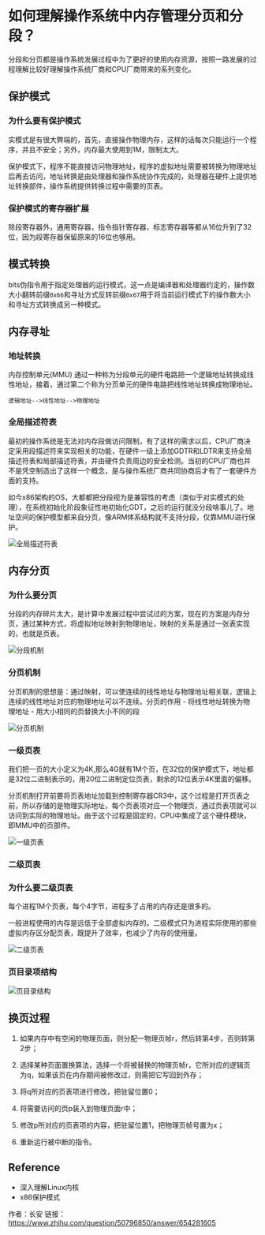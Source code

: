 # 如何理解操作系统中内存管理分页和分段？

分段和分页都是操作系统发展过程中为了更好的使用内存资源，按照一路发展的过程理解比较好理解操作系统厂商和CPU厂商带来的系列变化。

## 保护模式

### 为什么要有保护模式

实模式是有很大弊端的，首先，直接操作物理内存，这样的话每次只能运行一个程序，并且不安全；另外，内存最大使用到1M，限制太大。

保护模式下，程序不能直接访问物理地址，程序的虚拟地址需要被转换为物理地址后再去访问，地址转换是由处理器和操作系统协作完成的，处理器在硬件上提供地址转换部件，操作系统提供转换过程中需要的页表。

### 保护模式的寄存器扩展

除段寄存器外，通用寄存器，指令指针寄存器，标志寄存器等都从16位升到了32位，因为段寄存器保留原来的16位也够用。

## 模式转换

bits伪指令用于指定处理器的运行模式，这一点是编译器和处理器约定的，操作数大小翻转前缀`0x66`和寻址方式反转前缀`0x67`用于将当前运行模式下的操作数大小和寻址方式转换成另一种模式。

## 内存寻址

### 地址转换

  内存控制单元(MMU) 通过一种称为分段单元的硬件电路把一个逻辑地址转换成线性地址，接着，通过第二个称为分页单元的硬件电路把线性地址转换成物理地址。

```text
逻辑地址-->线性地址-->物理地址
```

### 全局描述符表

最初的操作系统是无法对内存段做访问限制，有了这样的需求以后，CPU厂商决定采用段描述符来实现相关的功能，在硬件一级上添加GDTR和LDTR来支持全局描述符表和局部描述符表，并由硬件负责周边的安全检测。当初的CPU厂商也并不是凭空制造出了这样一个概念，是与操作系统厂商共同协商后才有了一套硬件方面的支持。

如今x86架构的OS，大都都把分段视为是兼容性的考虑（类似于对实模式的处理），在系统初始化阶段象征性地初始化GDT，之后的运行就没分段啥事儿了。地址空间的保护模型都来自分页，像ARM体系结构就不支持分段，仅靠MMU进行保护。

![全局描述符表](https://s2.loli.net/2021/12/21/JxsvwG4NaCLHijr.jpg)

## 内存分页

### 为什么要分页

分段的内存碎片太大，是计算中发展过程中尝试过的方案，现在的方案是内存分页，通过某种方式，将虚拟地址映射到物理地址，映射的关系是通过一张表实现的，也就是页表。 

![分段机制](https://s2.loli.net/2021/12/21/dgceQw8kpCIPVbf.jpg)

### 分页机制

分页机制的思想是：通过映射，可以使连续的线性地址与物理地址相关联，逻辑上连续的线性地址对应的物理地址可以不连续。分页的作用 - 将线性地址转换为物理地址 - 用大小相同的页替换大小不同的段

![分页机制](https://s2.loli.net/2021/12/21/PhMvIemiQDwpE4u.jpg)

### 一级页表

我们把一页的大小定义为4K,那么4G就有1M个页，在32位的保护模式下，地址都是32位二进制表示的，用20位二进制定位页表，剩余的12位表示4K里面的偏移。

分页机制打开前要将页表地址加载到控制寄存器CR3中，这个过程是打开页表之前，所以存储的是物理实际地址，每个页表项对应一个物理页，通过页表项就可以访问到实际的物理地址。由于这个过程是固定的，CPU中集成了这个硬件模块，即MMU中的页部件。 

![一级页表](https://s2.loli.net/2021/12/21/axBdbk6Li3NnI14.jpg)

### 二级页表

### 为什么要二级页表

每个进程1M个页表，每个4字节，进程多了占用的内存还是很多的。

一般进程使用的内存是远低于全部虚拟内存的。二级模式只为进程实际使用的那些虚拟内存区分配页表，既提升了效率，也减少了内存的使用量。

![二级页表](https://s2.loli.net/2021/12/21/JkLRlT51DvhAuyf.jpg)

### 页目录项结构

![页目录结构](https://s2.loli.net/2021/12/21/mMCUan1x2tJjizT.jpg)

## 换页过程

1. 如果内存中有空闲的物理页面，则分配一物理页帧r，然后转第4步，否则转第2步；

2. 选择某种页面置换算法，选择一个将被替换的物理页帧r，它所对应的逻辑页为q，如果该页在内存期间被修改过，则需把它写回到外存；

3. 将q所对应的页表项进行修改，把驻留位置0；

4. 将需要访问的页p装入到物理页面r中；

5. 修改p所对应的页表项的内容，把驻留位置1，把物理页帧号置为x；

6. 重新运行被中断的指令。

## Reference

- 深入理解Linux内核
- x86保护模式

作者：长安
链接：https://www.zhihu.com/question/50796850/answer/654281605
